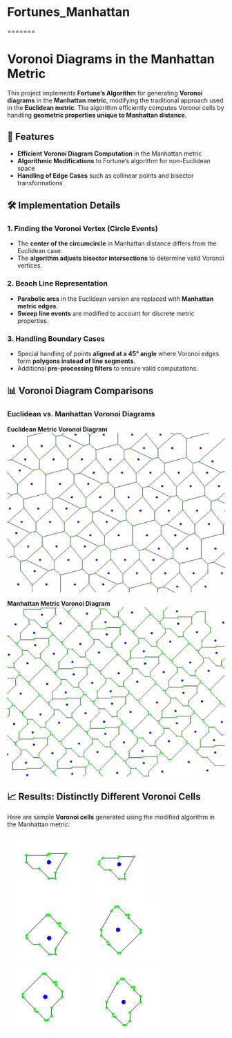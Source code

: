 # Fortunes_Manhattan
=======
# Voronoi Diagrams in the Manhattan Metric

This project implements **Fortune’s Algorithm** for generating **Voronoi diagrams** in the **Manhattan metric**, modifying the traditional approach used in the **Euclidean metric**. The algorithm efficiently computes Voronoi cells by handling **geometric properties unique to Manhattan distance**.

## 🚀 Features

- **Efficient Voronoi Diagram Computation** in the Manhattan metric  
- **Algorithmic Modifications** to Fortune’s algorithm for non-Euclidean space  
- **Handling of Edge Cases** such as collinear points and bisector transformations  

## 🛠 Implementation Details

### **1. Finding the Voronoi Vertex (Circle Events)**
- The **center of the circumcircle** in Manhattan distance differs from the Euclidean case.
- The **algorithm adjusts bisector intersections** to determine valid Voronoi vertices.

### **2. Beach Line Representation**
- **Parabolic arcs** in the Euclidean version are replaced with **Manhattan metric edges**.
- **Sweep line events** are modified to account for discrete metric properties.

### **3. Handling Boundary Cases**
- Special handling of points **aligned at a 45° angle** where Voronoi edges form **polygons instead of line segments**.
- Additional **pre-processing filters** to ensure valid computations.

## 📊 Voronoi Diagram Comparisons

### **Euclidean vs. Manhattan Voronoi Diagrams**
**Euclidean Metric Voronoi Diagram**  
![Voronoi in Euclidean Metric](img/tribonacci_eucleid.png)

**Manhattan Metric Voronoi Diagram**  
![Voronoi in Manhattan Metric](img/tribonacci_manhattan.png)

## 📈 Results: Distinctly Different Voronoi Cells

Here are sample **Voronoi cells** generated using the modified algorithm in the Manhattan metric:

![Shape 1](img/shape_1.png)
![Shape 2](img/shape_2.png)
![Shape 3](img/shape_3.png)
![Shape 4](img/shape_4.png)
![Shape 5](img/shape_5.png)
![Shape 6](img/shape_6.png)

